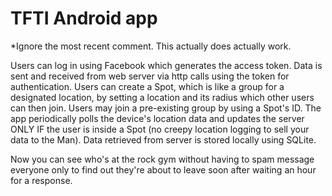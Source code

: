 # TFTI Android app

*Ignore the most recent comment. This actually does actually work.

Users can log in using Facebook which generates the access token. Data is sent and received from web server via http calls using the token for authentication. Users can create a Spot, which is like a group for a designated location, by setting a location and its radius which other users can then join. Users may join a pre-existing group by using a Spot's ID. The app periodically polls the device's location data and updates the server ONLY IF the user is inside a Spot (no creepy location logging to sell your data to the Man). Data retrieved from server is stored locally using SQLite.

Now you can see who's at the rock gym without having to spam message everyone only to find out they're about to leave soon after waiting an hour for a response.
